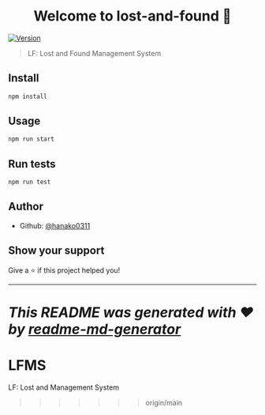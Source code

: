 <h1 align="center">Welcome to lost-and-found 👋</h1>
<p>
  <a href="https://www.npmjs.com/package/lost-and-found" target="_blank">
    <img alt="Version" src="https://img.shields.io/npm/v/lost-and-found.svg">
  </a>
</p>

> LF: Lost and Found Management System

## Install

```sh
npm install
```

## Usage

```sh
npm run start
```

## Run tests

```sh
npm run test
```

## Author

* Github: [@hanako0311](https://github.com/hanako0311)

## Show your support

Give a ⭐️ if this project helped you!

***
_This README was generated with ❤️ by [readme-md-generator](https://github.com/kefranabg/readme-md-generator)_
=======
# LFMS
LF: Lost and Management System 
>>>>>>> origin/main
